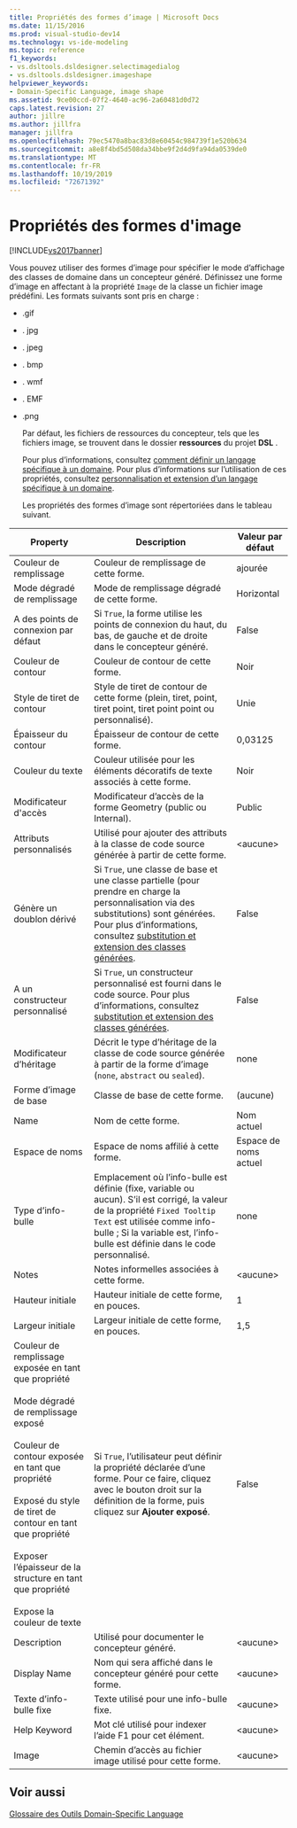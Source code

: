 ```yaml
---
title: Propriétés des formes d’image | Microsoft Docs
ms.date: 11/15/2016
ms.prod: visual-studio-dev14
ms.technology: vs-ide-modeling
ms.topic: reference
f1_keywords:
- vs.dsltools.dsldesigner.selectimagedialog
- vs.dsltools.dsldesigner.imageshape
helpviewer_keywords:
- Domain-Specific Language, image shape
ms.assetid: 9ce00ccd-07f2-4640-ac96-2a60481d0d72
caps.latest.revision: 27
author: jillre
ms.author: jillfra
manager: jillfra
ms.openlocfilehash: 79ec5470a8bac83d8e60454c984739f1e520b634
ms.sourcegitcommit: a8e8f4bd5d508da34bbe9f2d4d9fa94da0539de0
ms.translationtype: MT
ms.contentlocale: fr-FR
ms.lasthandoff: 10/19/2019
ms.locfileid: "72671392"
---
```

# <a name="properties-of-image-shapes"></a>Propriétés des formes d'image
[!INCLUDE[vs2017banner](../includes/vs2017banner.md)]

Vous pouvez utiliser des formes d’image pour spécifier le mode d’affichage des classes de domaine dans un concepteur généré. Définissez une forme d’image en affectant à la propriété `Image` de la classe un fichier image prédéfini. Les formats suivants sont pris en charge :

- .gif

- . jpg

- . jpeg

- . bmp

- . wmf

- . EMF

- .png

  Par défaut, les fichiers de ressources du concepteur, tels que les fichiers image, se trouvent dans le dossier **ressources** du projet **DSL** .

  Pour plus d’informations, consultez [comment définir un langage spécifique à un domaine](../modeling/how-to-define-a-domain-specific-language.md). Pour plus d’informations sur l’utilisation de ces propriétés, consultez [personnalisation et extension d’un langage spécifique à un domaine](../modeling/customizing-and-extending-a-domain-specific-language.md).

  Les propriétés des formes d’image sont répertoriées dans le tableau suivant.

|Property|Description|Valeur par défaut|
|--------------|-----------------|-------------|
|Couleur de remplissage|Couleur de remplissage de cette forme.|ajourée|
|Mode dégradé de remplissage|Mode de remplissage dégradé de cette forme.|Horizontal|
|A des points de connexion par défaut|Si `True`, la forme utilise les points de connexion du haut, du bas, de gauche et de droite dans le concepteur généré.|False|
|Couleur de contour|Couleur de contour de cette forme.|Noir|
|Style de tiret de contour|Style de tiret de contour de cette forme (plein, tiret, point, tiret point, tiret point point ou personnalisé).|Unie|
|Épaisseur du contour|Épaisseur de contour de cette forme.|0,03125|
|Couleur du texte|Couleur utilisée pour les éléments décoratifs de texte associés à cette forme.|Noir|
|Modificateur d'accès|Modificateur d’accès de la forme Geometry (public ou Internal).|Public|
|Attributs personnalisés|Utilisé pour ajouter des attributs à la classe de code source générée à partir de cette forme.|\<aucune>|
|Génère un doublon dérivé|Si `True`, une classe de base et une classe partielle (pour prendre en charge la personnalisation via des substitutions) sont générées. Pour plus d’informations, consultez [substitution et extension des classes générées](../modeling/overriding-and-extending-the-generated-classes.md).|False|
|A un constructeur personnalisé|Si `True`, un constructeur personnalisé est fourni dans le code source. Pour plus d’informations, consultez [substitution et extension des classes générées](../modeling/overriding-and-extending-the-generated-classes.md).|False|
|Modificateur d’héritage|Décrit le type d’héritage de la classe de code source générée à partir de la forme d’image (`none`, `abstract` ou `sealed`).|none|
|Forme d’image de base|Classe de base de cette forme.|(aucune)|
|Name|Nom de cette forme.|Nom actuel|
|Espace de noms|Espace de noms affilié à cette forme.|Espace de noms actuel|
|Type d’info-bulle|Emplacement où l’info-bulle est définie (fixe, variable ou aucun). S’il est corrigé, la valeur de la propriété `Fixed Tooltip Text` est utilisée comme info-bulle ; Si la variable est, l’info-bulle est définie dans le code personnalisé.|none|
|Notes|Notes informelles associées à cette forme.|\<aucune>|
|Hauteur initiale|Hauteur initiale de cette forme, en pouces.|1|
|Largeur initiale|Largeur initiale de cette forme, en pouces.|1,5|
|Couleur de remplissage exposée en tant que propriété<br /><br /> Mode dégradé de remplissage exposé<br /><br /> Couleur de contour exposée en tant que propriété<br /><br /> Exposé du style de tiret de contour en tant que propriété<br /><br /> Exposer l’épaisseur de la structure en tant que propriété<br /><br /> Expose la couleur de texte|Si `True`, l’utilisateur peut définir la propriété déclarée d’une forme. Pour ce faire, cliquez avec le bouton droit sur la définition de la forme, puis cliquez sur **Ajouter exposé**.|False|
|Description|Utilisé pour documenter le concepteur généré.|\<aucune>|
|Display Name|Nom qui sera affiché dans le concepteur généré pour cette forme.|\<aucune>|
|Texte d’info-bulle fixe|Texte utilisé pour une info-bulle fixe.|\<aucune>|
|Help Keyword|Mot clé utilisé pour indexer l’aide F1 pour cet élément.|\<aucune>|
|Image|Chemin d’accès au fichier image utilisé pour cette forme.|\<aucune>|

## <a name="see-also"></a>Voir aussi
 [Glossaire des Outils Domain-Specific Language](https://msdn.microsoft.com/ca5e84cb-a315-465c-be24-76aa3df276aa)
